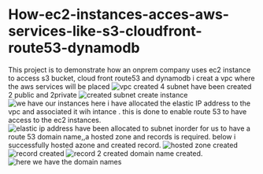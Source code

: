 # How-ec2-instances-acces-aws-services-like-s3-cloudfront-route53-dynamodb
This project is to demonstrate how an onprem company uses ec2 instance to access s3 bucket, cloud front route53 and dynamodb 
i creat a vpc where the aws services will be placed
![vpc created](https://github.com/cynthia-meti/How-ec2-instances-acces-aws-services-like-s3-cloudfront-route53-dynamodb/assets/132440521/d9e3348f-bc37-40b3-9c52-5415862ed05a)
4 subnet have been created 2 public and 2private
![created subnet](https://github.com/cynthia-meti/How-ec2-instances-acces-aws-services-like-s3-cloudfront-route53-dynamodb/assets/132440521/fd358df7-69c7-4469-b6ec-f7bd92cb4890)
create instance
![we have our instances](https://github.com/cynthia-meti/How-ec2-instances-acces-aws-services-like-s3-cloudfront-route53-dynamodb/assets/132440521/49d4b305-4383-490a-ba3a-cb8aa6a7fe08)
here i have allocated the elastic IP address to the vpc and associated it wih intance . this is done to enable route 53 to have access to the ec2 instances.
![elastic ip address have been allocated to subnet](https://github.com/cynthia-meti/How-ec2-instances-acces-aws-services-like-s3-cloudfront-route53-dynamodb/assets/132440521/b713cea2-f5c9-41c6-9d59-db52f73d7469)
inorder for us to have a route 53 domain name,,a hosted zone and records is required. below i successfully hosted azone and created record.
![hosted zone created](https://github.com/cynthia-meti/How-ec2-instances-acces-aws-services-like-s3-cloudfront-route53-dynamodb/assets/132440521/99518dec-f665-43f7-98b6-9610694fdb67)
![record created](https://github.com/cynthia-meti/How-ec2-instances-acces-aws-services-like-s3-cloudfront-route53-dynamodb/assets/132440521/3234553c-acc0-407c-8dbc-008ee1edfe54)
![record 2 created](https://github.com/cynthia-meti/How-ec2-instances-acces-aws-services-like-s3-cloudfront-route53-dynamodb/assets/132440521/f1bca699-b5e0-4a47-a35e-6cedba4c708b)
domain name created.
![here we have the domain names](https://github.com/cynthia-meti/How-ec2-instances-acces-aws-services-like-s3-cloudfront-route53-dynamodb/assets/132440521/3803b30c-fcc9-4499-b986-4b29eeb4d2e5)

